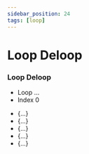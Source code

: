 ```yaml
---
sidebar_position: 24
tags: [loop]
---
```


# Loop Deloop

<div className="patch-container">
    <div className="patch processor">
        <h3>Loop Deloop</h3>
        <ul className="inputs">
            <li>Loop <span>...</span></li>
            <li>Index <span>0</span></li>
        </ul>
        <ul className="outputs">
            <li><span>&#123;...&#125;</span></li>
            <li><span>&#123;...&#125;</span></li>
            <li><span>&#123;...&#125;</span></li>
            <li><span>&#123;...&#125;</span></li>
            <li><span>&#123;...&#125;</span></li>
        </ul>
    </div>
</div>